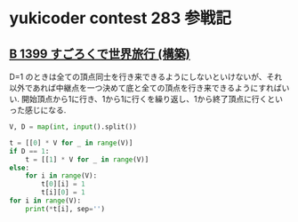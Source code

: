 # yukicoder contest 283 参戦記

## [B 1399 すごろくで世界旅行 (構築)](https://yukicoder.me/problems/no/1399)

D=1 のときは全ての頂点同士を行き来できるようにしないといけないが、それ以外であれば中継点を一つ決めて底と全ての頂点を行き来できるようにすればいい. 開始頂点から1に行き、1から1に行くを繰り返し、1から終了頂点に行くといった感じになる.

```python
V, D = map(int, input().split())

t = [[0] * V for _ in range(V)]
if D == 1:
    t = [[1] * V for _ in range(V)]
else:
    for i in range(V):
        t[0][i] = 1
        t[i][0] = 1
for i in range(V):
    print(*t[i], sep='')
```
